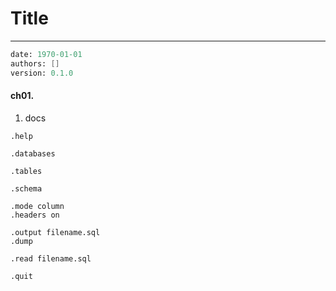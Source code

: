 # Title
---
```meta
date: 1970-01-01
authors: []
version: 0.1.0
```


#### ch01. 
1. docs
```
.help

.databases

.tables

.schema

.mode column
.headers on

.output filename.sql
.dump

.read filename.sql

.quit
```
